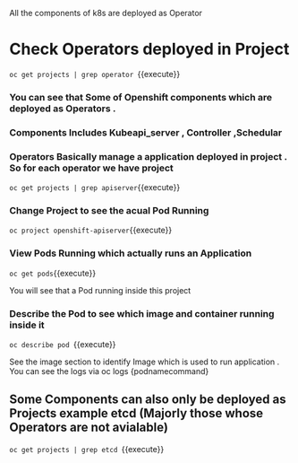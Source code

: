 All the components of k8s are deployed as Operator
# Check Operators deployed in Project

`oc get projects | grep operator `{{execute}}

### You can see that Some of  Openshift components which are deployed as Operators .
### Components Includes Kubeapi_server , Controller ,Schedular

### Operators Basically manage a application deployed in project . So for each operator we have project 

` oc get projects | grep apiserver `{{execute}}

### Change Project to see the acual Pod Running 

`oc project openshift-apiserver`{{execute}}

### View Pods Running which actually runs an Application
`oc get pods`{{execute}}

You will see that a  Pod running inside this project

### Describe the Pod to see which image and container running inside it
`oc describe pod `{{execute}}

See the image section to identify Image which is used to run application . You can see the logs via
oc logs {podnamecommand}

## Some Components can also only be deployed as Projects example etcd (Majorly those whose Operators are not avialable) 

`oc get projects | grep etcd `{{execute}}

